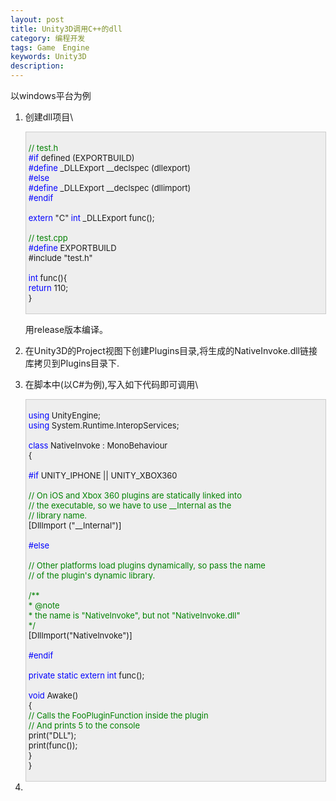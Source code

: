 ```yaml
---
layout: post
title: Unity3D调用C++的dll
category: 编程开发
tags: Game　Engine
keywords: Unity3D
description: 
---
```


以windows平台为例

1.  创建dll项目\
    <div
    style="border-right:#cccccc 1px solid;padding-right:5px;border-top:#cccccc 1px solid;padding-left:4px;font-size:13px;padding-bottom:4px;border-left:#cccccc 1px solid;width:98%;word-break:break-all;padding-top:4px;border-bottom:#cccccc 1px solid;background-color:#eeeeee;">

    <span style="color:#008000;">//</span><span
    style="color:#008000;"> test.h</span><span style="color:#008000;">\
     </span><span
    style="color:#0000ff;">\#if</span> defined (EXPORTBUILD)\
     <span
    style="color:#0000ff;">\#define</span> \_DLLExport \_\_declspec (dllexport)\
     <span style="color:#0000ff;">\#else</span>\
     <span
    style="color:#0000ff;">\#define</span> \_DLLExport \_\_declspec (dllimport)\
     <span style="color:#0000ff;">\#endif</span>\
    \
     <span style="color:#0000ff;">extern</span> "C" <span
    style="color:#0000ff;">int</span> \_DLLExport  func();\
    \
     <span style="color:#008000;">//</span><span
    style="color:#008000;"> test.cpp</span><span
    style="color:#008000;">\
     </span><span style="color:#0000ff;">\#define</span> EXPORTBUILD\
     \#include "test.h"\
    \
     <span style="color:#0000ff;">int</span> func(){\
         <span style="color:#0000ff;">return</span> 110;\
     }

    </div>

    用release版本编译。
2.  在Unity3D的Project视图下创建Plugins目录,将生成的NativeInvoke.dll链接库拷贝到Plugins目录下.
3.  在脚本中(以C\#为例),写入如下代码即可调用\
    <div
    style="border-right:#cccccc 1px solid;padding-right:5px;border-top:#cccccc 1px solid;padding-left:4px;font-size:13px;padding-bottom:4px;border-left:#cccccc 1px solid;width:98%;word-break:break-all;padding-top:4px;border-bottom:#cccccc 1px solid;background-color:#eeeeee;">

    <span style="color:#0000ff;">using</span> UnityEngine;\
     <span
    style="color:#0000ff;">using</span> System.Runtime.InteropServices;\
    \
     <span
    style="color:#0000ff;">class</span> NativeInvoke : MonoBehaviour\
     {\
    \
     <span
    style="color:#0000ff;">\#if</span> UNITY\_IPHONE || UNITY\_XBOX360\
    \
        <span style="color:#008000;">//</span><span
    style="color:#008000;"> On iOS and Xbox 360 plugins are statically linked into\
        </span><span style="color:#008000;">//</span><span
    style="color:#008000;"> the executable, so we have to use \_\_Internal as the\
        </span><span style="color:#008000;">//</span><span
    style="color:#008000;"> library name.</span><span
    style="color:#008000;">\
     </span>   [DllImport ("\_\_Internal")]\
    \
     <span style="color:#0000ff;">\#else</span>\
    \
         <span style="color:#008000;">//</span><span
    style="color:#008000;"> Other platforms load plugins dynamically, so pass the name\
         </span><span style="color:#008000;">//</span><span
    style="color:#008000;"> of the plugin's dynamic library.</span><span
    style="color:#008000;">\
     </span>\
         <span style="color:#008000;">/\*</span><span
    style="color:#008000;">\*\
          \* @note\
          \*      the name is "NativeInvoke", but not "NativeInvoke.dll"\
          </span><span style="color:#008000;">\*/</span>\
         [DllImport("NativeInvoke")]\
    \
     <span style="color:#0000ff;">\#endif</span>\
    \
         <span style="color:#0000ff;">private</span> <span
    style="color:#0000ff;">static</span> <span
    style="color:#0000ff;">extern</span> <span
    style="color:#0000ff;">int</span> func();\
    \
         <span style="color:#0000ff;">void</span> Awake()\
         {\
             <span style="color:#008000;">//</span><span
    style="color:#008000;"> Calls the FooPluginFunction inside the plugin\
             </span><span style="color:#008000;">//</span><span
    style="color:#008000;"> And prints 5 to the console</span><span
    style="color:#008000;">\
     </span>        print("DLL");\
             print(func());\
         }\
     }

    </div>

4.  





